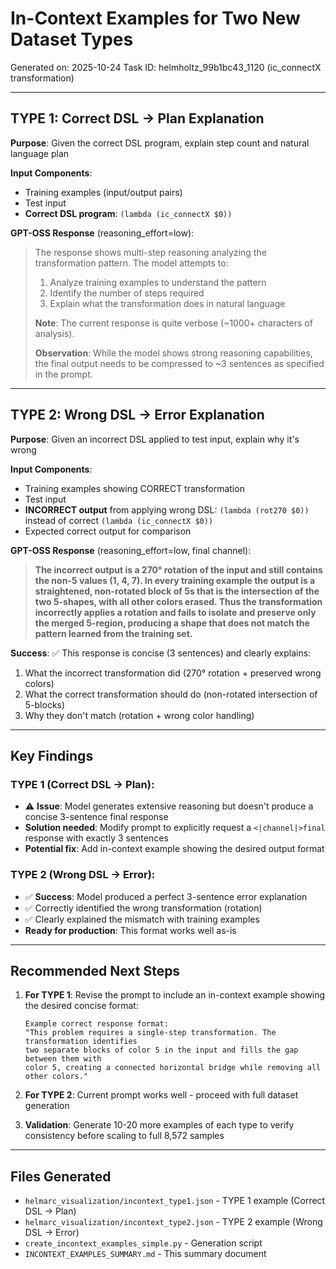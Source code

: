 # In-Context Examples for Two New Dataset Types

Generated on: 2025-10-24
Task ID: helmholtz_99b1bc43_1120 (ic_connectX transformation)

---

## TYPE 1: Correct DSL → Plan Explanation

**Purpose**: Given the correct DSL program, explain step count and natural language plan

**Input Components**:
- Training examples (input/output pairs)
- Test input
- **Correct DSL program**: `(lambda (ic_connectX $0))`

**GPT-OSS Response** (reasoning_effort=low):

> The response shows multi-step reasoning analyzing the transformation pattern. The model attempts to:
> 1. Analyze training examples to understand the pattern
> 2. Identify the number of steps required
> 3. Explain what the transformation does in natural language
>
> **Note**: The current response is quite verbose (~1000+ characters of analysis).
>
> **Observation**: While the model shows strong reasoning capabilities, the final output needs to be compressed to ~3 sentences as specified in the prompt.

---

## TYPE 2: Wrong DSL → Error Explanation

**Purpose**: Given an incorrect DSL applied to test input, explain why it's wrong

**Input Components**:
- Training examples showing CORRECT transformation
- Test input
- **INCORRECT output** from applying wrong DSL: `(lambda (rot270 $0))` instead of correct `(lambda (ic_connectX $0))`
- Expected correct output for comparison

**GPT-OSS Response** (reasoning_effort=low, final channel):

> **The incorrect output is a 270° rotation of the input and still contains the non-5 values (1, 4, 7). In every training example the output is a straightened, non-rotated block of 5s that is the intersection of the two 5-shapes, with all other colors erased. Thus the transformation incorrectly applies a rotation and fails to isolate and preserve only the merged 5-region, producing a shape that does not match the pattern learned from the training set.**

**Success**: ✅ This response is concise (3 sentences) and clearly explains:
1. What the incorrect transformation did (270° rotation + preserved wrong colors)
2. What the correct transformation should do (non-rotated intersection of 5-blocks)
3. Why they don't match (rotation + wrong color handling)

---

## Key Findings

### TYPE 1 (Correct DSL → Plan):
- ⚠️ **Issue**: Model generates extensive reasoning but doesn't produce a concise 3-sentence final response
- **Solution needed**: Modify prompt to explicitly request a `<|channel|>final` response with exactly 3 sentences
- **Potential fix**: Add in-context example showing the desired output format

### TYPE 2 (Wrong DSL → Error):
- ✅ **Success**: Model produced a perfect 3-sentence error explanation
- ✅ Correctly identified the wrong transformation (rotation)
- ✅ Clearly explained the mismatch with training examples
- **Ready for production**: This format works well as-is

---

## Recommended Next Steps

1. **For TYPE 1**: Revise the prompt to include an in-context example showing the desired concise format:
   ```
   Example correct response format:
   "This problem requires a single-step transformation. The transformation identifies
   two separate blocks of color 5 in the input and fills the gap between them with
   color 5, creating a connected horizontal bridge while removing all other colors."
   ```

2. **For TYPE 2**: Current prompt works well - proceed with full dataset generation

3. **Validation**: Generate 10-20 more examples of each type to verify consistency before scaling to full 8,572 samples

---

## Files Generated

- `helmarc_visualization/incontext_type1.json` - TYPE 1 example (Correct DSL → Plan)
- `helmarc_visualization/incontext_type2.json` - TYPE 2 example (Wrong DSL → Error)
- `create_incontext_examples_simple.py` - Generation script
- `INCONTEXT_EXAMPLES_SUMMARY.md` - This summary document
